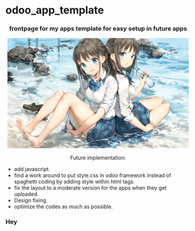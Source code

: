 # odoo_app_template

<h3 align="center">frontpage for my apps template for easy setup in future apps</h3>

<p align="center">
<img src="readme_designs_git/hero_banner_read_me.jpg" alt="hero-banner" width=auto height=300/>
</p>
<span display="flex" width=500 height=auto>
<p align="center">
Future implementation:
<span>
<ul position: absolute;
left: 50%;
margin-left: -1em;>
 <li>add javascript. </li>
<li>find a work around to put style.css in odoo framework instead of spaghetti coding by adding style within html tags.</li>
<li>fix the layout to a moderate version for the apps when they get uploaded.</li>
<li>Design fixing.</li>
<li>optimize the codes as much as possible.</li>

</ul>
</span>
<span>
<h3>Hey</h3>
</span>
</span>
</p>
